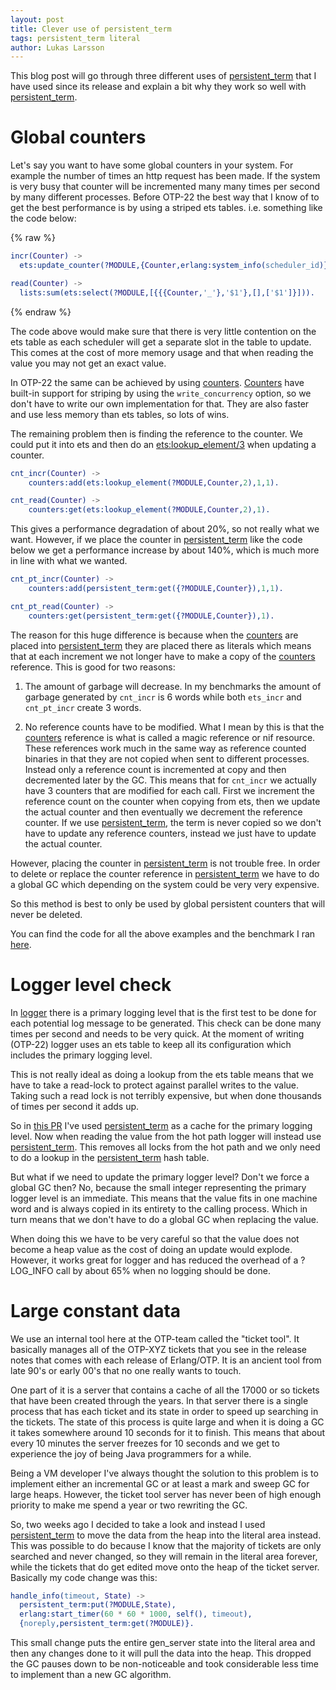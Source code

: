 ```yaml
---
layout: post
title: Clever use of persistent_term
tags: persistent_term literal
author: Lukas Larsson
---
```


This blog post will go through three different uses of [persistent_term](/doc/man/persistent_term.html)
that I have used since its release and explain a bit why they work so well with
[persistent\_term](/doc/man/persistent_term.html).

# Global counters

Let's say you want to have some global counters in your system. For example the number
of times an http request has been made. If the system is very busy that counter
will be incremented many many times per second by many different processes. Before
OTP-22 the best way that I know of to get the best performance is by using a striped
ets tables. i.e. something like the code below:

{% raw %}
```erlang
incr(Counter) ->
  ets:update_counter(?MODULE,{Counter,erlang:system_info(scheduler_id)},1).

read(Counter) ->
  lists:sum(ets:select(?MODULE,[{{{Counter,'_'},'$1'},[],['$1']}])).
```
{% endraw %}

The code above would make sure that there is very little contention on the ets table
as each scheduler will get a separate slot in the table to update. This comes at the
cost of more memory usage and that when reading the value you may not get an exact
value.

In OTP-22 the same can be achieved by using [counters](/doc/man/counters.html).
[Counters](/doc/man/counters.html) have built-in
support for striping by using the `write_concurrency` option, so we don't have
to write our own implementation for that. They are also faster and use less memory
than ets tables, so lots of wins.

The remaining problem then is finding the reference to the counter. We could put it
into ets and then do an [ets:lookup\_element/3](/doc/man/ets.html#lookup_element-3)
when updating a counter.

```erlang
cnt_incr(Counter) ->
    counters:add(ets:lookup_element(?MODULE,Counter,2),1,1).

cnt_read(Counter) ->
    counters:get(ets:lookup_element(?MODULE,Counter,2),1).
```

This gives a performance degradation of about 20%, so not really what we want.
However, if we place the counter in [persistent\_term](/doc/man/persistent_term.html)
like the code below we get a performance increase by about 140%, which is much
more in line with what we wanted.

```erlang
cnt_pt_incr(Counter) ->
    counters:add(persistent_term:get({?MODULE,Counter}),1,1).

cnt_pt_read(Counter) ->
    counters:get(persistent_term:get({?MODULE,Counter}),1).
```

The reason for this huge difference is because when the [counters](/doc/man/counters.html)
are placed into [persistent\_term](/doc/man/persistent_term.html)
they are placed there as literals which means that at each increment we not longer
have to make a copy of the [counters](/doc/man/counters.html) reference.
This is good for two reasons:

1) The amount of garbage will decrease. In my benchmarks the amount of garbage generated
by `cnt_incr` is 6 words while both `ets_incr` and `cnt_pt_incr` create 3 words.

2) No reference counts have to be modified. What I mean by this is that the
[counters](/doc/man/counters.html) reference
is what is called a magic reference or nif resource. These references work much in the same
way as reference counted binaries in that they are not copied when sent to different
processes. Instead only a reference count is incremented at copy and then decremented later
by the GC. This means that for `cnt_incr` we actually have 3 counters that are modified for
each call. First we increment the reference count on the counter when copying from ets, then
we update the actual counter and then eventually we decrement the reference counter. If we
use [persistent\_term](/doc/man/persistent_term.html), the term is never
copied so we don't have to update any reference counters, instead we just have to update the
actual counter.

However, placing the counter in [persistent\_term](/doc/man/persistent_term.html)
is not trouble free. In order to delete or replace the counter reference in
[persistent\_term](/doc/man/persistent_term.html) we have to do a global
GC which depending on the system could be very very expensive.

So this method is best to only be used by global persistent counters that will never be deleted.

You can find the code for all the above examples and the benchmark I ran
[here](https://gist.github.com/garazdawi/17cdb5914b950f0acae21d9fcf7e8d41).

# Logger level check

In [logger](/doc/man/logger.html) there is a primary logging
level that is the first test to be done for each potential log message to be generated.
This check can be done many times per second and needs to be very quick. At the
moment of writing (OTP-22) logger uses an ets table to keep all its configuration which
includes the primary logging level.

This is not really ideal as doing a lookup from the ets table means that we have to take
a read-lock to protect against parallel writes to the value. Taking such a read lock is not
terribly expensive, but when done thousands of times per second it adds up.

So in [this PR](https://github.com/erlang/otp/pull/2356) I've used
[persistent\_term](/doc/man/persistent_term.html) as
a cache for the primary logging level. Now when reading the value from the hot path
logger will instead use [persistent\_term](/doc/man/persistent_term.html).
This removes all locks from the hot path and we only need to do a lookup in the
[persistent\_term](/doc/man/persistent_term.html) hash table.

But what if we need to update the primary logger level? Don't we force a global GC then?
No, because the small integer representing the primary logger level is an immediate.
This means that the value fits in one machine word and is always copied in its
entirety to the calling process. Which in turn means that we don't have to do a global
GC when replacing the value.

When doing this we have to be very careful so that the value does not become a heap value
as the cost of doing an update would explode. However, it works great for logger and
has reduced the overhead of a ?LOG_INFO call by about 65% when no logging should be done.

# Large constant data

We use an internal tool here at the OTP-team called the "ticket tool". It basically
manages all of the OTP-XYZ tickets that you see in the release notes that comes with
each release of Erlang/OTP. It is an ancient tool from late 90's or early 00's that
no one really wants to touch.

One part of it is a server that contains a cache of all the 17000 or so tickets that
have been created through the years. In that server there is a single process that
has each ticket and its state in order to speed up searching in the tickets. The state
of this process is quite large and when it is doing a GC it takes somewhere around 10
seconds for it to finish. This means that about every 10 minutes the server freezes for
10 seconds and we get to experience the joy of being Java programmers for a while.

Being a VM developer I've always thought the solution to this problem is to implement
either an incremental GC or at least a mark and sweep GC for large heaps. However, the
ticket tool server has never been of high enough priority to make me spend a year or two
rewriting the GC.

So, two weeks ago I decided to take a look and instead I used
[persistent\_term](/doc/man/persistent_term.html)
to move the data from the heap into the literal area instead. This was possible to do because
I know that the majority of tickets are only searched and never changed, so they will
remain in the literal area forever, while the tickets that do get edited move onto the
heap of the ticket server. Basically my code change was this:

```erlang
handle_info(timeout, State) ->
  persistent_term:put(?MODULE,State),
  erlang:start_timer(60 * 60 * 1000, self(), timeout),
  {noreply,persistent_term:get(?MODULE)}.
```

This small change puts the entire gen_server state into the literal area and then
any changes done to it will pull the data into the heap. This dropped the GC pauses
down to be non-noticeable and took considerable less time to implement than a new GC
algorithm.
